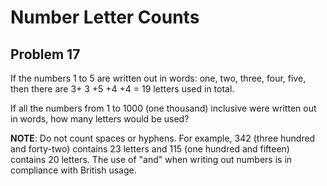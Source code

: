# Number Letter Counts
## Problem 17

If the numbers 1 to 5 are written out in words: one, two, three, four, five, then there are 3+ 3 +5 +4 +4 = 19 letters used in total.

If all the numbers from 1 to 1000 (one thousand) inclusive were written out in words, how many letters would be used?

__NOTE__: Do not count spaces or hyphens. For example, 342 (three hundred and forty-two) contains 23 letters and 115 (one hundred and fifteen) contains 20 letters. The use of "and" when writing 
out numbers is in compliance with British usage.
